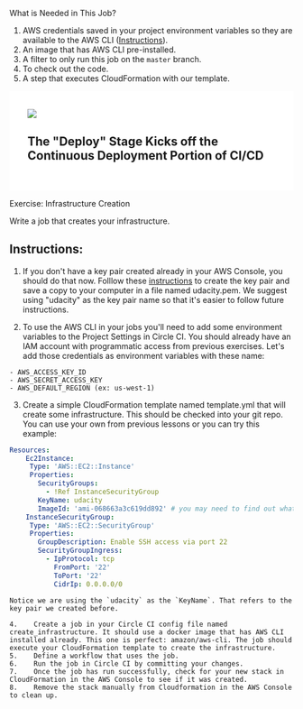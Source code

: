What is Needed in This Job?

1. AWS credentials saved in your project environment variables so they are available to the AWS CLI ([Instructions](https://circleci.com/docs/2.0/env-vars/#setting-an-environment-variable-in-a-project)).
2. An image that has AWS CLI pre-installed.
3. A filter to only run this job on the `master` branch.
4. To check out the code.
5. A step that executes CloudFormation with our template.

<div style="background-color: white; padding: 32px;">

<img src="https://video.udacity-data.com/topher/2020/June/5ef0ccd1_005-d/005-d.png" />

## The "Deploy" Stage Kicks off the Continuous Deployment Portion of CI/CD

</div>


Exercise: Infrastructure Creation

Write a job that creates your infrastructure.
## Instructions:

1.    If you don't have a key pair created already in your AWS Console, you should do that now. Folllow these [instructions](https://docs.aws.amazon.com/AWSEC2/latest/UserGuide/ec2-key-pairs.html#having-ec2-create-your-key-pair) to create the key pair and save a copy to your computer in a file named udacity.pem. We suggest using "udacity" as the key pair name so that it's easier to follow future instructions.

2.    To use the AWS CLI in your jobs you'll need to add some environment variables to the Project Settings in Circle CI. You should already have an IAM account with programmatic access from previous exercises. Let's add those credentials as environment variables with these name:

    - AWS_ACCESS_KEY_ID
    - AWS_SECRET_ACCESS_KEY
    - AWS_DEFAULT_REGION (ex: us-west-1)

3.    Create a simple CloudFormation template named template.yml that will create some infrastructure. This should be checked into your git repo. You can use your own from previous lessons or you can try this example:

    
```yml
Resources:
    Ec2Instance:
     Type: 'AWS::EC2::Instance'
     Properties:
       SecurityGroups:
         - !Ref InstanceSecurityGroup
       KeyName: udacity
       ImageId: 'ami-068663a3c619dd892' # you may need to find out what instance types are available in your region - use https://cloud-images.ubuntu.com/locator/ec2/
    InstanceSecurityGroup:
     Type: 'AWS::EC2::SecurityGroup'
     Properties:
       GroupDescription: Enable SSH access via port 22
       SecurityGroupIngress:
         - IpProtocol: tcp
           FromPort: '22'
           ToPort: '22'
           CidrIp: 0.0.0.0/0
```

    Notice we are using the `udacity` as the `KeyName`. That refers to the key pair we created before.

    4.    Create a job in your Circle CI config file named create_infrastructure. It should use a docker image that has AWS CLI installed already. This one is perfect: amazon/aws-cli. The job should execute your CloudFormation template to create the infrastructure.
    5.    Define a workflow that uses the job.
    6.    Run the job in Circle CI by committing your changes.
    7.    Once the job has run successfully, check for your new stack in CloudFormation in the AWS Console to see if it was created.
    8.    Remove the stack manually from Cloudformation in the AWS Console to clean up.

